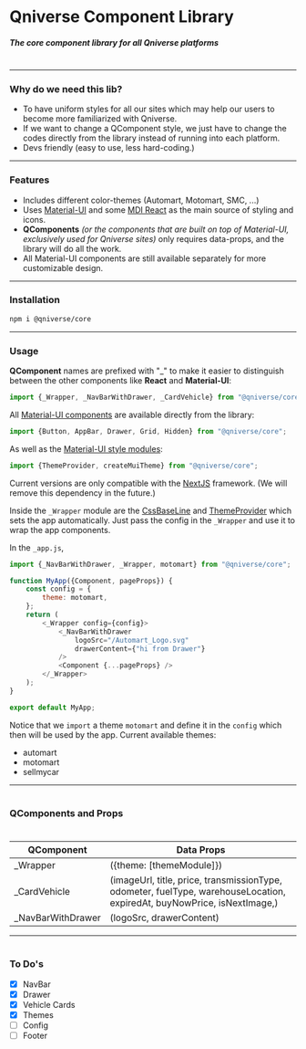 # Qniverse Component Library

#### _The core component library for all Qniverse platforms_

#

#

---

### Why do we need this lib?

-   To have uniform styles for all our sites which may help our users to become more familiarized with Qniverse.
-   If we want to change a QComponent style, we just have to change the codes directly from the library instead of running into each platform.
-   Devs friendly (easy to use, less hard-coding.)

---

### Features

-   Includes different color-themes (Automart, Motomart, SMC, ...)
-   Uses [Material-UI](https://material-ui.com/) and some [MDI React](https://www.npmjs.com/package/@mdi/react) as the main source of styling and icons.
-   **QComponents** _(or the components that are built on top of Material-UI, exclusively used for Qniverse sites)_ only requires data-props, and the library will do all the work.
-   All Material-UI components are still available separately for more customizable design.

---

### Installation

```sh
npm i @qniverse/core
```

---

### Usage

**QComponent** names are prefixed with "\_" to make it easier to distinguish between the other components like **React** and **Material-UI**:

```javascript
import {_Wrapper, _NavBarWithDrawer, _CardVehicle} from "@qniverse/core";
```

All [Material-UI components](https://material-ui.com/getting-started/usage/) are available directly from the library:

```javascript
import {Button, AppBar, Drawer, Grid, Hidden} from "@qniverse/core";
```

As well as the [Material-UI style modules](https://material-ui.com/styles/basics/):

```javascript
import {ThemeProvider, createMuiTheme} from "@qniverse/core";
```

Current versions are only compatible with the [NextJS](https://nextjs.org/) framework.
(We will remove this dependency in the future.)

Inside the `_Wrapper` module are the [CssBaseLine](https://material-ui.com/components/css-baseline/) and [ThemeProvider](https://material-ui.com/styles/api/#themeprovider) which sets the app automatically. Just pass the config in the `_Wrapper` and use it to wrap the app components.

In the `_app.js`,

```javascript
import {_NavBarWithDrawer, _Wrapper, motomart} from "@qniverse/core";

function MyApp({Component, pageProps}) {
    const config = {
        theme: motomart,
    };
    return (
        <_Wrapper config={config}>
            <_NavBarWithDrawer
                logoSrc="/Automart_Logo.svg"
                drawerContent={"hi from Drawer"}
            />
            <Component {...pageProps} />
        </_Wrapper>
    );
}

export default MyApp;
```

Notice that we `import` a theme `motomart` and define it in the `config` which then will be used by the app.
Current available themes:

-   automart
-   motomart
-   sellmycar

---

#

### QComponents and Props

#

| QComponent         | Data Props                                                                                                              |
| ------------------ | ----------------------------------------------------------------------------------------------------------------------- |
| \_Wrapper          | ({theme: [themeModule]})                                                                                                |
| \_CardVehicle      | (imageUrl, title, price, transmissionType, odometer, fuelType, warehouseLocation, expiredAt, buyNowPrice, isNextImage,) |
| \_NavBarWithDrawer | (logoSrc, drawerContent)                                                                                                |

---

#

### To Do's

-   [x] NavBar
-   [x] Drawer
-   [x] Vehicle Cards
-   [x] Themes
-   [ ] Config
-   [ ] Footer

